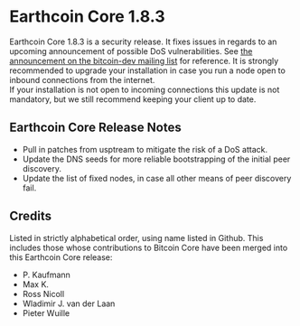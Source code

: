 # Earthcoin Core 1.8.3

Earthcoin Core 1.8.3 is a security release. It fixes issues in regards to an upcoming announcement of possible DoS vulnerabilities.
See [the announcement on the bitcoin-dev mailing list](https://lists.linuxfoundation.org/pipermail/bitcoin-dev/2015-June/009135.html) for reference.
It is strongly recommended to upgrade your installation in case you run a node open to inbound connections from the internet.  
If your installation is not open to incoming connections this update is not mandatory, but we still recommend keeping your client up to date.

## Earthcoin Core Release Notes

* Pull in patches from usptream to mitigate the risk of a DoS attack.
* Update the DNS seeds for more reliable bootstrapping of the initial peer discovery.
* Update the list of fixed nodes, in case all other means of peer discovery fail.

## Credits

Listed in strictly alphabetical order, using name listed in Github. This
includes those whose contributions to Bitcoin Core have been merged
into this Earthcoin Core release:

* P. Kaufmann
* Max K.
* Ross Nicoll
* Wladimir J. van der Laan
* Pieter Wuille
